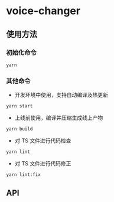 # voice-changer

## 使用方法

### 初始化命令
```
yarn
```

### 其他命令

* 开发环境中使用，支持自动编译及热更新
```
yarn start
```

* 上线前使用，编译并压缩生成线上产物
```
yarn build
```

* 对 TS 文件进行代码检查
```
yarn lint
```

* 对 TS 文件进行代码修正
```
yarn lint:fix
```



## API